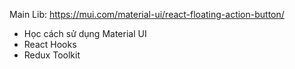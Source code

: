 Main Lib: https://mui.com/material-ui/react-floating-action-button/
- Học cách sử dụng Material UI
- React Hooks
- Redux Toolkit

